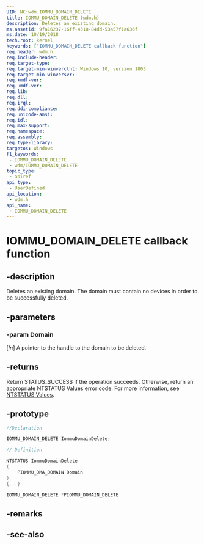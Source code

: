```yaml
---
UID: NC:wdm.IOMMU_DOMAIN_DELETE
title: IOMMU_DOMAIN_DELETE (wdm.h)
description: Deletes an existing domain.
ms.assetid: 9fa16237-16ff-4318-84dd-53a57f1a636f
ms.date: 10/19/2018
tech.root: kernel
keywords: ["IOMMU_DOMAIN_DELETE callback function"]
req.header: wdm.h
req.include-header: 
req.target-type: 
req.target-min-winverclnt: Windows 10, version 1803
req.target-min-winversvr: 
req.kmdf-ver: 
req.umdf-ver: 
req.lib: 
req.dll: 
req.irql: 
req.ddi-compliance: 
req.unicode-ansi: 
req.idl: 
req.max-support: 
req.namespace: 
req.assembly: 
req.type-library: 
targetos: Windows
f1_keywords:
 - IOMMU_DOMAIN_DELETE
 - wdm/IOMMU_DOMAIN_DELETE
topic_type:
 - apiref
api_type:
 - UserDefined
api_location:
 - wdm.h
api_name:
 - IOMMU_DOMAIN_DELETE
---
```


# IOMMU_DOMAIN_DELETE callback function


## -description

Deletes an existing domain. The domain must contain no devices in order to be successfully deleted.

## -parameters

### -param Domain

[_In_] A pointer to the handle to the domain to be deleted.

## -returns

Return STATUS_SUCCESS if the operation succeeds. Otherwise, return an appropriate NTSTATUS Values error code. For more information, see [NTSTATUS Values](/windows-hardware/drivers/kernel/ntstatus-values).

## -prototype

```cpp
//Declaration

IOMMU_DOMAIN_DELETE IommuDomainDelete; 

// Definition

NTSTATUS IommuDomainDelete 
(
	PIOMMU_DMA_DOMAIN Domain
)
{...}

IOMMU_DOMAIN_DELETE *PIOMMU_DOMAIN_DELETE


```

## -remarks

## -see-also
